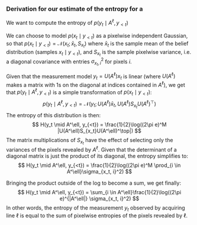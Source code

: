 ### Derivation for our estimate of the entropy for a 

We want to compute the entropy of $p(y_t \mid A^\ell, y_{<t})$ 

We can choose to model $p(x_t \mid y_{<t})$ as a pixelwise independent Gaussian, so that $p(x_t \mid y_{<t}) = \mathcal{N}(x_t; \bar{x}_t, S_{x_t})$ where $\bar{x}_t$ is the sample mean of the belief distribution (samples $x_t \mid y_{<t})$, and $S_{x_t}$ is the sample pixelwise variance, i.e. a diagonal covariance with entries $\sigma_{x_t, i}^2$ for pixels $i$.
 
Given that the measurement model $y_t = U(A^\ell)x_t$ is linear (where $U(A^\ell)$ makes a matrix with 1s on the diagonal at indices contained in $A^\ell$), we get that $p(y_t \mid A^\ell, y_{<t})$ is a simple transformation of $p(x_t \mid y_{<t})$:
$$
p(y_t \mid A^\ell, y_{<t}) = \mathcal{N}(y_t; U(A^\ell)\bar{x}_t, U(A^\ell)S_{x_t}U(A^\ell)^\top)
$$
The entropy of this distribution is then:
$$
H(y_t \mid A^\ell, y_{<t}) = \frac{1}{2}\log((2\pi e)^M |U(A^\ell)S_{x_t}U(A^\ell)^\top|)
$$
The matrix multiplications of $S_{x_t}$ have the effect of selecting only the variances of the pixels revealed by $A^\ell$. Given that the determinant of a diagonal matrix is just the product of its diagonal, the entropy simplifies to:
$$
H(y_t \mid A^\ell, y_{<t}) = \frac{1}{2}\log((2\pi e)^M \prod_{i \in A^\ell}\sigma_{x_t, i}^2)
$$

Bringing the product outside of the log to become a sum, we get finally:
$$
H(y_t \mid A^\ell, y_{<t}) = \sum_{i \in A^\ell}\frac{1}{2}\log((2\pi e)^{|A^\ell|} \sigma_{x_t, i}^2)
$$
In other words, the entropy of the measurement $y_t$ observed by acquiring line $\ell$ is equal to the sum of pixelwise entropies of the pixels revealed by $\ell$.